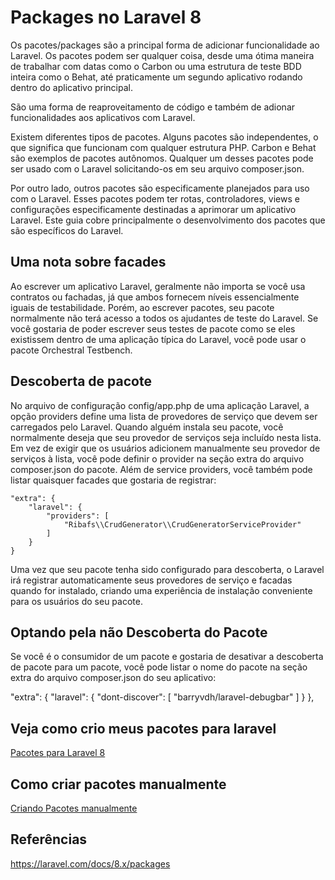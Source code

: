 # Packages no Laravel 8

Os pacotes/packages são a principal forma de adicionar funcionalidade ao Laravel. Os pacotes podem ser qualquer coisa, desde uma ótima maneira de trabalhar com datas como o Carbon ou uma estrutura de teste BDD inteira como o Behat, até praticamente um segundo aplicativo rodando dentro do aplicativo principal.

São uma forma de reaproveitamento de código e também de adionar funcionalidades aos aplicativos com Laravel.

Existem diferentes tipos de pacotes. Alguns pacotes são independentes, o que significa que funcionam com qualquer estrutura PHP. Carbon e Behat são exemplos de pacotes autônomos. Qualquer um desses pacotes pode ser usado com o Laravel solicitando-os em seu arquivo composer.json.

Por outro lado, outros pacotes são especificamente planejados para uso com o Laravel. Esses pacotes podem ter rotas, controladores, views e configurações especificamente destinadas a aprimorar um aplicativo Laravel. Este guia cobre principalmente o desenvolvimento dos pacotes que são específicos do Laravel.

## Uma nota sobre facades

Ao escrever um aplicativo Laravel, geralmente não importa se você usa contratos ou fachadas, já que ambos fornecem níveis essencialmente iguais de testabilidade. Porém, ao escrever pacotes, seu pacote normalmente não terá acesso a todos os ajudantes de teste do Laravel. Se você gostaria de poder escrever seus testes de pacote como se eles existissem dentro de uma aplicação típica do Laravel, você pode usar o pacote Orchestral Testbench.

## Descoberta de pacote

No arquivo de configuração config/app.php de uma aplicação Laravel, a opção providers define uma lista de provedores de serviço que devem ser carregados pelo Laravel. Quando alguém instala seu pacote, você normalmente deseja que seu provedor de serviços seja incluído nesta lista. Em vez de exigir que os usuários adicionem manualmente seu provedor de serviços à lista, você pode definir o provider na seção extra do arquivo composer.json do pacote. Além de service providers, você também pode listar quaisquer facades que gostaria de registrar:

    "extra": {
        "laravel": {
            "providers": [
                "Ribafs\\CrudGenerator\\CrudGeneratorServiceProvider"
            ]
        }
    }

Uma vez que seu pacote tenha sido configurado para descoberta, o Laravel irá registrar automaticamente seus provedores de serviço e facadas quando for instalado, criando uma experiência de instalação conveniente para os usuários do seu pacote.

## Optando pela não Descoberta do Pacote

Se você é o consumidor de um pacote e gostaria de desativar a descoberta de pacote para um pacote, você pode listar o nome do pacote na seção extra do arquivo composer.json do seu aplicativo:

"extra": {
    "laravel": {
        "dont-discover": [
            "barryvdh/laravel-debugbar"
        ]
    }
},


## Veja como crio meus pacotes para laravel

[Pacotes para Laravel 8](PackagesLaravel8.md)


## Como criar pacotes manualmente

[Criando Pacotes manualmente](CriacaoPacotes.md)


## Referências

https://laravel.com/docs/8.x/packages
